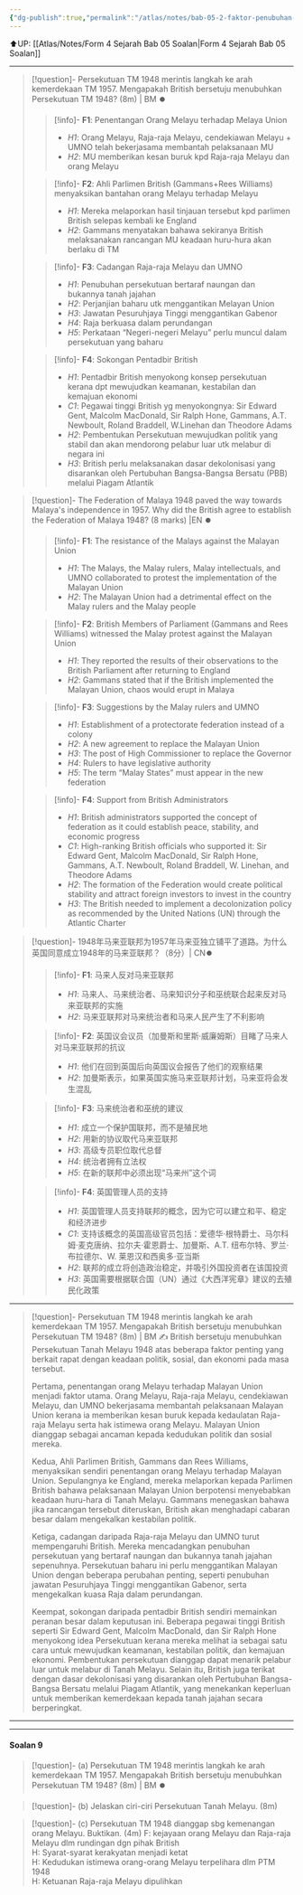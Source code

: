 ```yaml
---
{"dg-publish":true,"permalink":"/atlas/notes/bab-05-2-faktor-penubuhan-persekutuan-tanah-melayu/"}
---
```


⬆️UP: [[Atlas/Notes/Form 4 Sejarah Bab 05 Soalan\|Form 4 Sejarah Bab 05 Soalan]]

---


> [!question]- Persekutuan TM 1948 merintis langkah ke arah kemerdekaan TM 1957. Mengapakah British bersetuju menubuhkan Persekutuan TM 1948? (8m)  | BM ⏺️
> > [!info]- **F1**: Penentangan Orang Melayu terhadap Melaya Union   
> > - *H1*: Orang Melayu, Raja-raja Melayu, cendekiawan Melayu + UMNO telah bekerjasama membantah pelaksanaan MU  
> > - *H2*: MU memberikan kesan buruk kpd Raja-raja Melayu dan orang Melayu  
> 
> > [!info]- **F2**: Ahli Parlimen British (Gammans+Rees Williams) menyaksikan bantahan  orang Melayu terhadap Melayu  
> > - *H1*: Mereka melaporkan hasil tinjauan  tersebut kpd parlimen British selepas kembali ke England  
> > - *H2*: Gammans menyatakan bahawa sekiranya British melaksanakan rancangan MU keadaan huru-hura akan berlaku di TM  
> 
> > [!info]- **F3**: Cadangan Raja-raja Melayu dan UMNO  
> > - *H1*: Penubuhan persekutuan bertaraf naungan dan bukannya tanah jajahan 
> > - *H2*: Perjanjian baharu utk menggantikan Melayan Union  
> > - *H3*: Jawatan Pesuruhjaya Tinggi menggantikan Gabenor
> > - *H4*: Raja berkuasa dalam perundangan 
> >- *H5*: Perkataan “Negeri-negeri Melayu” perlu muncul dalam persekutuan yang baharu
> 
> > [!info]- **F4**: Sokongan Pentadbir British  
> > - *H1*: Pentadbir British menyokong konsep persekutuan kerana dpt mewujudkan keamanan, kestabilan dan kemajuan ekonomi 
> > - *C1*: Pegawai tinggi British yg menyokongnya: Sir Edward Gent, Malcolm MacDonald, Sir Ralph Hone, Gammans, A.T. Newboult, Roland Braddell, W.Linehan dan Theodore Adams   
> > - *H2*: Pembentukan Persekutuan mewujudkan politik yang stabil dan akan mendorong pelabur luar utk melabur di negara ini 
> > - *H3*: British perlu melaksanakan dasar dekolonisasi yang disarankan oleh Pertubuhan Bangsa-Bangsa Bersatu (PBB) melalui Piagam Atlantik


> [!question]- The Federation of Malaya 1948 paved the way towards Malaya's independence in 1957. Why did the British agree to establish the Federation of Malaya 1948? (8 marks) |EN ⏺️
> > [!info]- **F1**: The resistance of the Malays against the Malayan Union  
> > - *H1*: The Malays, the Malay rulers, Malay intellectuals, and UMNO collaborated to protest the implementation of the Malayan Union  
> > - *H2*: The Malayan Union had a detrimental effect on the Malay rulers and the Malay people
>
> > [!info]- **F2**: British Members of Parliament (Gammans and Rees Williams) witnessed the Malay protest against the Malayan Union  
> > - *H1*: They reported the results of their observations to the British Parliament after returning to England  
> > - *H2*: Gammans stated that if the British implemented the Malayan Union, chaos would erupt in Malaya
>
> > [!info]- **F3**: Suggestions by the Malay rulers and UMNO  
> > - *H1*: Establishment of a protectorate federation instead of a colony  
> > - *H2*: A new agreement to replace the Malayan Union  
> > - *H3*: The post of High Commissioner to replace the Governor  
> > - *H4*: Rulers to have legislative authority  
> > - *H5*: The term “Malay States” must appear in the new federation
> 
> > [!info]- **F4**: Support from British Administrators  
> > - *H1*: British administrators supported the concept of federation as it could establish peace, stability, and economic progress  
> > - *C1*: High-ranking British officials who supported it: Sir Edward Gent, Malcolm MacDonald, Sir Ralph Hone, Gammans, A.T. Newboult, Roland Braddell, W. Linehan, and Theodore Adams  
> > - *H2*: The formation of the Federation would create political stability and attract foreign investors to invest in the country  
> > - *H3*: The British needed to implement a decolonization policy as recommended by the United Nations (UN) through the Atlantic Charter


> [!question]- 1948年马来亚联邦为1957年马来亚独立铺平了道路。为什么英国同意成立1948年的马来亚联邦？（8分）| CN⏺️
> > [!info]- **F1**: 马来人反对马来亚联邦  
> > - *H1*: 马来人、马来统治者、马来知识分子和巫统联合起来反对马来亚联邦的实施  
> > - *H2*: 马来亚联邦对马来统治者和马来人民产生了不利影响
> 
> > [!info]- **F2**: 英国议会议员（加曼斯和里斯·威廉姆斯）目睹了马来人对马来亚联邦的抗议  
> > - *H1*: 他们在回到英国后向英国议会报告了他们的观察结果  
> > - *H2*: 加曼斯表示，如果英国实施马来亚联邦计划，马来亚将会发生混乱
> 
> > [!info]- **F3**: 马来统治者和巫统的建议  
> > - *H1*: 成立一个保护国联邦，而不是殖民地  
> > - *H2*: 用新的协议取代马来亚联邦  
> > - *H3*: 高级专员职位取代总督  
> > - *H4*: 统治者拥有立法权  
> > - *H5*: 在新的联邦中必须出现“马来州”这个词
> 
> > [!info]- **F4**: 英国管理人员的支持  
> > - *H1*: 英国管理人员支持联邦的概念，因为它可以建立和平、稳定和经济进步  
> > - *C1*: 支持该概念的英国高级官员包括：爱德华·根特爵士、马尔科姆·麦克唐纳、拉尔夫·霍恩爵士、加曼斯、A.T. 纽布尔特、罗兰·布拉德尔、W. 莱恩汉和西奥多·亚当斯  
> > - *H2*: 联邦的成立将创造政治稳定，并吸引外国投资者在该国投资  
> > - *H3*: 英国需要根据联合国（UN）通过《大西洋宪章》建议的去殖民化政策

---

> [!question]- Persekutuan TM 1948 merintis langkah ke arah kemerdekaan TM 1957. Mengapakah British bersetuju menubuhkan Persekutuan TM 1948? (8m)  | BM ✍️
> British bersetuju menubuhkan Persekutuan Tanah Melayu 1948 atas beberapa faktor penting yang berkait rapat dengan keadaan politik, sosial, dan ekonomi pada masa tersebut.
>
> Pertama, penentangan orang Melayu terhadap Malayan Union menjadi faktor utama. Orang Melayu, Raja-raja Melayu, cendekiawan Melayu, dan UMNO bekerjasama membantah pelaksanaan Malayan Union kerana ia memberikan kesan buruk kepada kedaulatan Raja-raja Melayu serta hak istimewa orang Melayu. Malayan Union dianggap sebagai ancaman kepada kedudukan politik dan sosial mereka. 
> 
> Kedua, Ahli Parlimen British, Gammans dan Rees Williams, menyaksikan sendiri penentangan orang Melayu terhadap Malayan Union. Sepulangnya ke England, mereka melaporkan kepada Parlimen British bahawa pelaksanaan Malayan Union berpotensi menyebabkan keadaan huru-hara di Tanah Melayu. Gammans menegaskan bahawa jika rancangan tersebut diteruskan, British akan menghadapi cabaran besar dalam mengekalkan kestabilan politik.
> 
> Ketiga, cadangan daripada Raja-raja Melayu dan UMNO turut mempengaruhi British. Mereka mencadangkan penubuhan persekutuan yang bertaraf naungan dan bukannya tanah jajahan sepenuhnya. Persekutuan baharu ini perlu menggantikan Malayan Union dengan beberapa perubahan penting, seperti penubuhan jawatan Pesuruhjaya Tinggi menggantikan Gabenor, serta mengekalkan kuasa Raja dalam perundangan.
> 
> Keempat, sokongan daripada pentadbir British sendiri memainkan peranan besar dalam keputusan ini. Beberapa pegawai tinggi British seperti Sir Edward Gent, Malcolm MacDonald, dan Sir Ralph Hone menyokong idea Persekutuan kerana mereka melihat ia sebagai satu cara untuk mewujudkan keamanan, kestabilan politik, dan kemajuan ekonomi. Pembentukan persekutuan dianggap dapat menarik pelabur luar untuk melabur di Tanah Melayu. Selain itu, British juga terikat dengan dasar dekolonisasi yang disarankan oleh Pertubuhan Bangsa-Bangsa Bersatu melalui Piagam Atlantik, yang menekankan keperluan untuk memberikan kemerdekaan kepada tanah jajahan secara berperingkat.

---

---
#### Soalan 9  
> [!question]- (a) Persekutuan TM 1948 merintis langkah ke arah kemerdekaan TM 1957. Mengapakah British bersetuju menubuhkan Persekutuan TM 1948? (8m)  | BM ⏺️

> [!question]- (b) Jelaskan ciri-ciri Persekutuan Tanah Melayu. (8m)  

> [!question]- (c) Persekutuan TM 1948 dianggap sbg kemenangan orang Melayu. Buktikan. (4m)
F: kejayaan orang Melayu dan Raja-raja Melayu dlm rundingan dgn pihak British  
H: Syarat-syarat kerakyatan menjadi ketat  
H: Kedudukan istimewa orang-orang Melayu terpelihara dlm PTM 1948  
H: Ketuanan Raja-raja Melayu dipulihkan